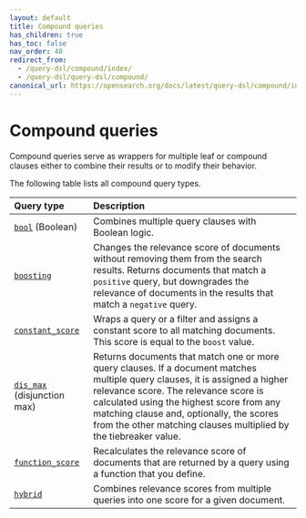 ```yaml
---
layout: default
title: Compound queries
has_children: true
has_toc: false
nav_order: 40
redirect_from: 
  - /query-dsl/compound/index/
  - /query-dsl/query-dsl/compound/
canonical_url: https://opensearch.org/docs/latest/query-dsl/compound/index/
---
```


# Compound queries

Compound queries serve as wrappers for multiple leaf or compound clauses either to combine their results or to modify their behavior. 

The following table lists all compound query types.

Query type | Description
:--- | :---
[`bool`]({{site.url}}{{site.baseurl}}/query-dsl/compound/bool/) (Boolean)| Combines multiple query clauses with Boolean logic. 
[`boosting`]({{site.url}}{{site.baseurl}}/query-dsl/compound/boosting/) | Changes the relevance score of documents without removing them from the search results. Returns documents that match a `positive` query, but downgrades the relevance of documents in the results that match a `negative` query.
[`constant_score`]({{site.url}}{{site.baseurl}}/query-dsl/compound/constant-score/) | Wraps a query or a filter and assigns a constant score to all matching documents. This score is equal to the `boost` value.
[`dis_max`]({{site.url}}{{site.baseurl}}/query-dsl/compound/disjunction-max/) (disjunction max) | Returns documents that match one or more query clauses. If a document matches multiple query clauses, it is assigned a higher relevance score. The relevance score is calculated using the highest score from any matching clause and, optionally, the scores from the other matching clauses multiplied by the tiebreaker value.
[`function_score`]({{site.url}}{{site.baseurl}}/query-dsl/compound/function-score/) | Recalculates the relevance score of documents that are returned by a query using a function that you define.
[`hybrid`]({{site.url}}{{site.baseurl}}/query-dsl/compound/hybrid/) | Combines relevance scores from multiple queries into one score for a given document.

